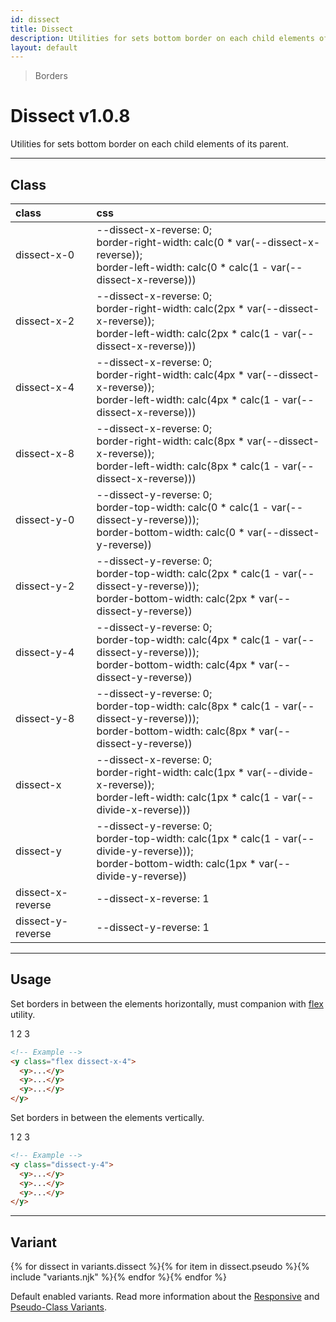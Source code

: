 ```yaml
---
id: dissect
title: Dissect
description: Utilities for sets bottom border on each child elements of its parent.
layout: default
---
```


> Borders

# Dissect <span class="ml-1 px-2 py-1 text-sm text-gray-600 (dark)text-charcoal-100 bg-gray-300 (dark)bg-gray-600">v1.0.8</span>

Utilities for sets bottom border on each child elements of its parent.

---

## Class

| <span class="px-3 py-1 text-white (dark)text-charcoal-100 bg-charcoal-100 (dark)bg-gray-600 rounded-full">class</span> | <span class="px-3 py-1 text-white (dark)text-charcoal-100 bg-charcoal-100 (dark)bg-gray-600 rounded-full">css</span> |
|:--|:--|
| dissect-x-0 | --dissect-x-reverse: 0; <br> border-right-width: calc(0 * var(--dissect-x-reverse)); <br> border-left-width: calc(0 * calc(1 - var(--dissect-x-reverse))) |
| dissect-x-2 | --dissect-x-reverse: 0; <br> border-right-width: calc(2px * var(--dissect-x-reverse)); <br> border-left-width: calc(2px * calc(1 - var(--dissect-x-reverse))) |
| dissect-x-4 | --dissect-x-reverse: 0; <br> border-right-width: calc(4px * var(--dissect-x-reverse)); <br> border-left-width: calc(4px * calc(1 - var(--dissect-x-reverse))) |
| dissect-x-8 | --dissect-x-reverse: 0; <br> border-right-width: calc(8px * var(--dissect-x-reverse)); <br> border-left-width: calc(8px * calc(1 - var(--dissect-x-reverse))) |
| dissect-y-0 | --dissect-y-reverse: 0; <br> border-top-width: calc(0 * calc(1 - var(--dissect-y-reverse))); <br> border-bottom-width: calc(0 * var(--dissect-y-reverse)) |
| dissect-y-2 | --dissect-y-reverse: 0; <br> border-top-width: calc(2px * calc(1 - var(--dissect-y-reverse))); <br> border-bottom-width: calc(2px * var(--dissect-y-reverse)) |
| dissect-y-4 | --dissect-y-reverse: 0; <br> border-top-width: calc(4px * calc(1 - var(--dissect-y-reverse))); <br> border-bottom-width: calc(4px * var(--dissect-y-reverse)) |
| dissect-y-8 | --dissect-y-reverse: 0; <br> border-top-width: calc(8px * calc(1 - var(--dissect-y-reverse))); <br> border-bottom-width: calc(8px * var(--dissect-y-reverse)) |
| dissect-x | --dissect-x-reverse: 0; <br> border-right-width: calc(1px * var(--divide-x-reverse)); <br> border-left-width: calc(1px * calc(1 - var(--divide-x-reverse))) |
| dissect-y | --dissect-y-reverse: 0; <br> border-top-width: calc(1px * calc(1 - var(--divide-y-reverse))); <br> border-bottom-width: calc(1px * var(--divide-y-reverse)) |
| dissect-x-reverse | --dissect-x-reverse: 1 |
| dissect-y-reverse | --dissect-y-reverse: 1 |

---

## Usage

Set borders in between the elements horizontally, must companion with [flex](/flex/) utility.

<y class="p-4 my-2 mx-auto max-w-sm bg-gray-400">
  <y class="flex dissect-x-4 bg-gray-600">
    <y class="w-64 h-8 bg-gray-500 flex justify-center items-center text-gray-600">1</y>
    <y class="w-64 h-8 bg-gray-500 flex justify-center items-center text-gray-600">2</y>
    <y class="w-64 h-8 bg-gray-500 flex justify-center items-center text-gray-600">3</y>
  </y>
</y>

```html
<!-- Example -->
<y class="flex dissect-x-4">
  <y>...</y>
  <y>...</y>
  <y>...</y>
</y>
```

Set borders in between the elements vertically.

<y class="p-4 my-2 mx-auto max-w-sm bg-gray-400">
  <y class="dissect-y-4 bg-gray-600">
    <y class="w-64 h-8 bg-gray-500 flex justify-center items-center text-gray-600">1</y>
    <y class="w-64 h-8 bg-gray-500 flex justify-center items-center text-gray-600">2</y>
    <y class="w-64 h-8 bg-gray-500 flex justify-center items-center text-gray-600">3</y>
  </y>
</y>

```html
<!-- Example -->
<y class="dissect-y-4">
  <y>...</y>
  <y>...</y>
  <y>...</y>
</y>
```

---

## Variant

<y class="flex flex-gap-2 flex-wrap justify-start items-center">{% for dissect in variants.dissect %}{% for item in dissect.pseudo %}{% include "variants.njk" %}{% endfor %}{% endfor %}</y>

Default enabled variants. Read more information about the [Responsive](/responsive) and [Pseudo-Class Variants](/pseudo-class-variants/).

